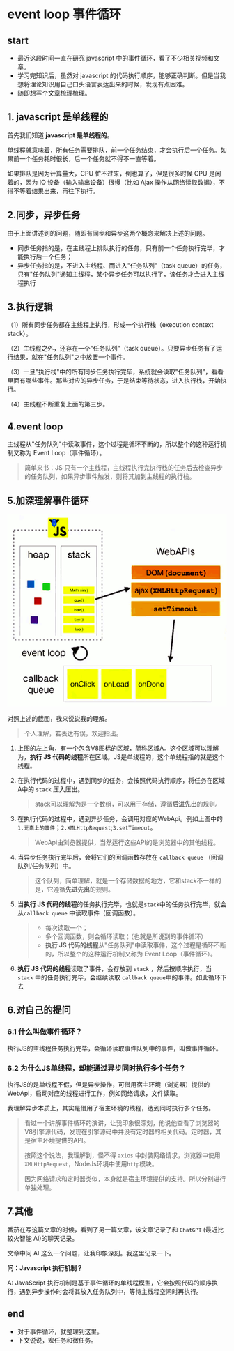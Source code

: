 # event loop 事件循环

## start

- 最近这段时间一直在研究 javascript 中的事件循环，看了不少相关视频和文章。
- 学习完知识后，虽然对 javascript 的代码执行顺序，能够正确判断。但是当我想将理论知识用自己口头语言表达出来的时候，发现有点困难。
- 随即想写个文章梳理梳理。



## 1. javascript 是单线程的

首先我们知道 **javascript 是单线程的**。

单线程就意味着，所有任务需要排队，前一个任务结束，才会执行后一个任务。如果前一个任务耗时很长，后一个任务就不得不一直等着。

如果排队是因为计算量大，CPU 忙不过来，倒也算了，但是很多时候 CPU 是闲着的，因为 IO 设备（输入输出设备）很慢（比如 Ajax 操作从网络读取数据），不得不等着结果出来，再往下执行。



## 2.同步，异步任务

由于上面讲述到的问题，随即有同步和异步这两个概念来解决上述的问题。

- 同步任务指的是，在主线程上排队执行的任务，只有前一个任务执行完毕，才能执行后一个任务；
- 异步任务指的是，不进入主线程、而进入"任务队列"（task queue）的任务，只有"任务队列"通知主线程，某个异步任务可以执行了，该任务才会进入主线程执行



## 3.执行逻辑

（1）所有同步任务都在主线程上执行，形成一个执行栈（execution context stack）。

（2）主线程之外，还存在一个"任务队列"（task queue）。只要异步任务有了运行结果，就在"任务队列"之中放置一个事件。

（3）一旦"执行栈"中的所有同步任务执行完毕，系统就会读取"任务队列"，看看里面有哪些事件。那些对应的异步任务，于是结束等待状态，进入执行栈，开始执行。

（4）主线程不断重复上面的第三步。



## 4.event loop

主线程从"任务队列"中读取事件，这个过程是循环不断的，所以整个的这种运行机制又称为 Event Loop（事件循环）。

> 简单来书：JS 只有一个主线程，主线程执行完执行栈的任务后去检查异步的任务队列，如果异步事件触发，则将其加到主线程的执行栈。



## 5.加深理解事件循环



![image-20221209160420289](../../.vuepress/public/bookImages/3.事件循环/image-20221209160420289.png)

对照上述的截图，我来说说我的理解。

>个人理解，若表达有误，欢迎指出。



1. 上图的左上角，有一个包含V8图标的区域，简称区域A。这个区域可以理解为，**执行 JS 代码的线程**所在区域。JS是单线程的，这个单线程指的就是这个线程。

2. 在执行代码的过程中，遇到同步的任务，会按照代码执行顺序，将任务在区域A中的 `stack` 压入压出。

   > stack可以理解为是一个数组，可以用于存储，遵循**后进先出**的规则。

3. 在执行代码的过程中，遇到异步任务，会调用对应的WebApi。例如上图中的 `1.元素上的事件`；`2.XMLHttpRequest`;`3.setTimeout`。

   > WebApi由浏览器提供，当然运行这些API的是浏览器中的其他线程。

4. 当异步任务执行完毕后，会将它们的回调函数存放在 `callback queue` （回调队列/任务队列）中。

   > 这个队列，简单理解，就是一个存储数据的地方，它和stack不一样的是，它遵循**先进先出**的规则。

5. 当**执行 JS 代码的线程**的任务执行完毕，也就是`stack`中的任务执行完毕，就会从`callback queue` 中读取事件（回调函数）。

   > + 每次读取一个；
   > + 多个回调函数，则会循环读取；（也就是所说到的事件循环）
   > + **执行 JS 代码的线程**从"任务队列"中读取事件，这个过程是循环不断的，所以整个的这种运行机制又称为 Event Loop（事件循环）。

6. **执行 JS 代码的线程**读取了事件，会存放到 `stack` ，然后按顺序执行，当 `stack` 中的任务执行完毕，会继续读取 `callback queue`中的事件。如此循环下去



## 6.对自己的提问

### 6.1 什么叫做事件循环？

执行JS的主线程任务执行完毕，会循环读取事件队列中的事件，叫做事件循环。



### 6.2 为什么JS单线程，却能通过异步同时执行多个任务？

执行JS的是单线程不假，但是异步操作，可借用宿主环境（浏览器）提供的WebApi，启动对应的线程进行工作，例如网络请求，文件读取。



我理解异步本质上，其实是借用了宿主环境的线程，达到同时执行多个任务。



> 看过一个讲解事件循环的演讲，让我印象很深刻，他说他查看了浏览器的V8引擎源代码，发现在引擎源码中并没有定时器的相关代码。定时器，其是宿主环境提供的API。
>
> 
>
> 按照这个说法，我理解到，怪不得 `axios` 中封装网络请求，浏览器中使用`XMLHttpRequest`，NodeJs环境中使用`http`模块。
>
> 因为网络请求和定时器类似，本身就是宿主环境提供的支持。所以分别进行单独处理。



## 7.其他

番茄在写这篇文章的时候，看到了另一篇文章，该文章记录了和 `ChatGPT` (最近比较火智能 AI)的聊天记录。

文章中问 AI 这么一个问题，让我印象深刻。我这里记录一下。





**问：Javascript 执行机制？**

A: JavaScript 执行机制是基于事件循环的单线程模型，它会按照代码的顺序执行，遇到异步操作时会将其放入任务队列中，等待主线程空闲时再执行。







##  end

+ 对于事件循环，就整理到这里。
+ 下文说说，宏任务和微任务。













































